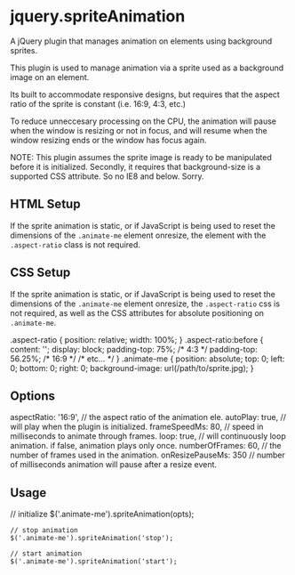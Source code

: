 jquery.spriteAnimation
======================

A jQuery plugin that manages animation on elements using background sprites.

<p>This plugin is used to manage animation via a sprite used as a background image on an element.</p>
<p>Its built to accommodate responsive designs, but requires that the aspect ratio of the sprite is constant (i.e. 16:9, 4:3, etc.)</p>
<p>To reduce unneccesary processing on the CPU, the animation will pause when the window is resizing or not in focus, and will resume when the window resizing ends or the window has focus again.</p>
<p>NOTE: This plugin assumes the sprite image is ready to be manipulated before it is initialized. Secondly, it requires that background-size is a supported CSS attribute. So no IE8 and below. Sorry.</p>

<h2>HTML Setup</h2>
<p>If the sprite animation is static, or if JavaScript is being used to reset the dimensions of the <code>.animate-me</code> element onresize, the element with the <code>.aspect-ratio</code> class is not required.</p>
    <div class="aspect-ratio">
        <div class="animate-me"></div>
    </div>

<h2>CSS Setup</h2>
<p>If the sprite animation is static, or if JavaScript is being used to reset the dimensions of the <code>.animate-me</code> element onresize, the <code>.aspect-ratio</code> css is not required, as well as the CSS attributes for absolute positioning on <code>.animate-me</code>.</p>
    .aspect-ratio {
        position: relative;
        width: 100%;
    }
    .aspect-ratio:before {
        content: '';
        display: block;
        padding-top: 75%; /* 4:3 */
        padding-top: 56.25%; /* 16:9 */
        /* etc... */
    }
    .animate-me {
	    position: absolute;
	    top: 0;
	    left: 0;
	    bottom: 0;
	    right: 0;
		background-image: url(/path/to/sprite.jpg);
    }

<h2>Options</h2>
    aspectRatio: '16:9', // the aspect ratio of the animation ele.
    autoPlay: true, // will play when the plugin is initialized.
    frameSpeedMs: 80, // speed in milliseconds to animate through frames.
    loop: true, // will continuously loop animation. if false, animation plays only once.
    numberOfFrames: 60, // the number of frames used in the animation.
    onResizePauseMs: 350 // number of milliseconds animation will pause after a resize event.
    
<h2>Usage</h2>
    // initialize
    $('.animate-me').spriteAnimation(opts);
    
    // stop animation
    $('.animate-me').spriteAnimation('stop');
    
    // start animation
    $('.animate-me').spriteAnimation('start');
